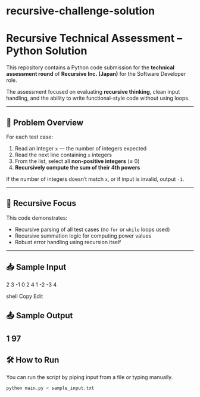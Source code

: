 # recursive-challenge-solution
# Recursive Technical Assessment – Python Solution

This repository contains a Python code submission for the **technical assessment round** of **Recursive Inc. (Japan)** for the Software Developer role.

The assessment focused on evaluating **recursive thinking**, clean input handling, and the ability to write functional-style code without using loops.

---

## 🧠 Problem Overview

For each test case:
1. Read an integer `x` — the number of integers expected
2. Read the next line containing `x` integers
3. From the list, select all **non-positive integers** (≤ 0)
4. **Recursively compute the sum of their 4th powers**

If the number of integers doesn’t match `x`, or if input is invalid, output `-1`.

---

## 🔁 Recursive Focus

This code demonstrates:
- Recursive parsing of all test cases (no `for` or `while` loops used)
- Recursive summation logic for computing power values
- Robust error handling using recursion itself

---

## 📥 Sample Input

2
3
-1 0 2
4
1 -2 -3 4

shell
Copy
Edit

## 📤 Sample Output

1
97
---

## 🛠️ How to Run

You can run the script by piping input from a file or typing manually.

```bash
python main.py < sample_input.txt

